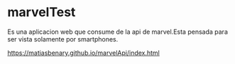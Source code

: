 # marvelTest
Es una aplicacion web que consume de la api de marvel.Esta pensada para ser vista solamente por smartphones.

https://matiasbenary.github.io/marvelApi/index.html
